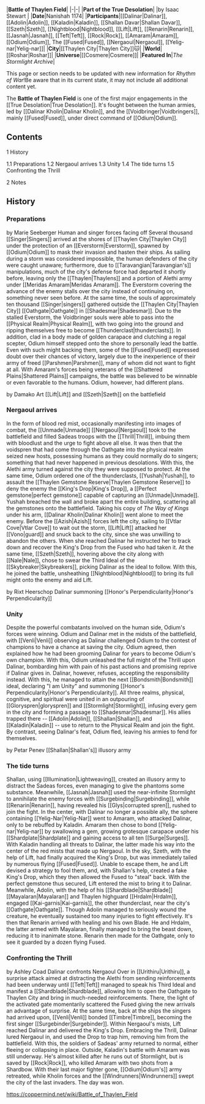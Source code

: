 |**Battle of Thaylen Field**|
|-|-|
|**Part of the True Desolation**|
|by  Isaac Stewart |
|**Date**|Nanishah 1174|
|**Participants**|[[Dalinar\|Dalinar]], [[Adolin\|Adolin]], [[Kaladin\|Kaladin]], [[Shallan Davar\|Shallan Davar]], [[Szeth\|Szeth]], [[Nightblood\|Nightblood]], [[Lift\|Lift]], [[Renarin\|Renarin]], [[Jasnah\|Jasnah]], [[Teft\|Teft]], [[Rock\|Rock]], [[Amaram\|Amaram]], [[Odium\|Odium]], The [[Fused\|Fused]], [[Nergaoul\|Nergaoul]], [[Yelig-nar\|Yelig-nar]]|
|**City**|[[Thaylen City\|Thaylen City]]🐱︎|
|**World**|[[Roshar\|Roshar]]|
|**Universe**|[[Cosmere\|Cosmere]]|
|**Featured In**|*The Stormlight Archive*|

This page or section needs to be updated with new information for *Rhythm of War*!Be aware that in its current state, it may not include all additional content yet.

The **Battle of Thaylen Field** is one of the first major engagements in the [[True Desolation\|True Desolation]]. It's fought between the human armies, led by [[Dalinar Kholin\|Dalinar Kholin]], and the [[Voidbringer\|Voidbringers]], mainly [[Fused\|Fused]], under direct command of [[Odium\|Odium]].

## Contents

1 History

1.1 Preparations
1.2 Nergaoul arrives
1.3 Unity
1.4 The tide turns
1.5 Confronting the Thrill


2 Notes


## History
### Preparations
 by  Marie Seeberger  Human and singer forces facing off
Several thousand [[Singer\|Singers]] arrived at the shores of [[Thaylen City\|Thaylen City]] under the protection of an [[Everstorm\|Everstorm]], spawned by [[Odium\|Odium]] to mask their invasion and hasten their ships. As sailing during a storm was considered impossible, the human defenders of the city were caught unaware; furthermore, due to [[Taravangian\|Taravangian's]] manipulations, much of the city's defense force had departed it shortly before, leaving only the [[Thaylen\|Thaylens]] and a portion of Alethi army under [[Meridas Amaram\|Meridas Amaram]]. The Everstorm covering the advance of the enemy stalls over the city instead of continuing on, something never seen before.
At the same time, the souls of approximately ten thousand [[Singer\|singers]] gathered outside the [[Thaylen City\|Thaylen City]] [[Oathgate\|Oathgate]] in [[Shadesmar\|Shadesmar]]. Due to the stalled Everstorm, the Voidbringer souls were able to pass into the [[Physical Realm\|Physical Realm]], with two going into the ground and ripping themselves free to become [[Thunderclast\|thunderclasts]]. In addition, clad in a body made of golden carapace and clutching a regal scepter, Odium himself stepped onto the shore to personally lead the battle.
Even with such might backing them, some of the [[Fused\|Fused]] expressed doubt over their chances of victory, largely due to the inexperience of their army of freed [[Parshmen\|Parshmen]], many of whom did not want to fight at all. With Amaram's forces being veterans of the [[Shattered Plains\|Shattered Plains]] campaigns, the battle was believed to be winnable or even favorable to the humans. Odium, however, had different plans.

 by  Damako Art  [[Lift\|Lift]] and [[Szeth\|Szeth]] on the battlefield
### Nergaoul arrives
In the form of blood red mist, occasionally manifesting into images of combat, the [[Unmade\|Unmade]] [[Nergaoul\|Nergaoul]] took to the battlefield and filled Sadeas troops with the [[Thrill\|Thrill]], imbuing them with bloodlust and the urge to fight above all else. It was then that the voidspren that had come through the Oathgate into the physical realm seized new hosts, possessing humans as they could normally do to singers; something that had never happened in previous desolations. With this, the Alethi army turned against the city they were supposed to protect.
At the same time, Odium ordered one of the thunderclasts, [[Yushah\|Yushah]], to assault the [[Thaylen Gemstone Reserve\|Thaylen Gemstone Reserve]] to deny the enemy the [[King's Drop\|King's Drop]], a [[Perfect gemstone\|perfect gemstone]] capable of capturing an [[Unmade\|Unmade]]. Yushah breached the wall and broke apart the entire building, scattering all the gemstones onto the battlefield.
Taking his copy of *The Way of Kings* under his arm, [[Dalinar Kholin\|Dalinar Kholin]] went alone to meet the enemy. Before the [[Azish\|Azish]] forces left the city, sailing to [[Vtlar Cove\|Vtlar Cove]] to wait out the storm, [[Lift\|Lift]] attacked her [[Vono\|guard]] and snuck back to the city, since she was unwilling to abandon the others. When she reached Dalinar he instructed her to track down and recover the King's Drop from the Fused who had taken it. At the same time, [[Szeth\|Szeth]], hovering above the city along with [[Nale\|Nale]], chose to swear the Third Ideal of the [[Skybreaker\|Skybreakers]], picking Dalinar as the ideal to follow. With this, he joined the battle, unsheathing [[Nightblood\|Nightblood]] to bring its full might onto the enemy and aid Lift.

 by  Rixt Heerschop  Dalinar summoning [[Honor's Perpendicularity\|Honor's Perpendicularity]]
### Unity
Despite the powerful combatants involved on the human side, Odium's forces were winning. Odium and Dalinar met in the midsts of the battlefield, with [[Venli\|Venli]] observing as Dalinar challenged Odium to the contest of champions to have a chance at saving the city. Odium agreed, then explained how he had been grooming Dalinar for years to become Odium's own champion.
With this, Odium unleashed the full might of the Thrill upon Dalinar, bombarding him with pain of his past actions and promising reprive if Dalinar gives in. Dalinar, however, refuses, accepting the responsibility instead. With this, he managed to attain the next [[Bondsmith\|Bondsmith]] ideal, declaring "I am Unity" and summoning [[Honor's Perpendicularity\|Honor's Perpendicularity]]. All three realms, physical, cognitive, and spiritual were united in an outpouring of [[Gloryspren\|gloryspren]] and [[Stormlight\|Stormlight]], infusing every gem in the city and forming a passage to [[Shadesmar\|Shadesmar]]. His allies trapped there -- [[Adolin\|Adolin]], [[Shallan\|Shallan]], and [[Kaladin\|Kaladin]] -- use to return to the Physical Realm and join the fight. By contrast, seeing Dalinar's feat, Odium fled, leaving his armies to fend for themselves.

 by  Petar Penev  [[Shallan\|Shallan's]] illusory army
### The tide turns
Shallan, using [[Illumination\|Lightweaving]], created an illusory army to distract the Sadeas forces, even managing to give the phantoms some substance. Meanwhile, [[Jasnah\|Jasnah]] used the near-infinite Stormlight to annihilate the enemy forces with [[Surgebinding\|Surgebinding]], while [[Renarin\|Renarin]], having revealed his [[Glys\|corrupted spren]], rushed to join the fight.
In the center, with Dalinar no longer a possible ally, the sphere containing [[Yelig-Nar\|Yelig-Nar]] went to Amaram, who attacked Dalinar, only to be rebuffed by Kaladin. Amaram then chose to bond [[Yelig-nar\|Yelig-nar]] by swallowing a gem, growing grotesque carapace under his [[Shardplate\|Shardplate]] and gaining access to all ten [[Surge\|Surges]].
With Kaladin handling all threats to Dalinar, the latter made his way into the center of the red mists that made up Nergaoul. In the sky, Szeth, with the help of Lift, had finally acquired the King's Drop, but was immediately tailed by numerous flying [[Fused\|Fused]]. Unable to escape them, he and Lift devised a strategy to fool them, and, with Shallan's help, created a fake King's Drop, which they then allowed the Fused to "steal" back. With the perfect gemstone thus secured, Lift entered the mist to bring it to Dalinar.
Meanwhile, Adolin, with the help of his [[Shardblade\|Shardblade]] [[Mayalaran\|Mayalaran]] and Thaylen highguard [[Hrdalm\|Hrdalm]], engaged [[Kai-garnis\|Kai-garnis]], the other thunderclast, near the city's [[Oathgate\|Oathgate]]. Though Adolin managed to seriously wound the creature, he eventually sustained too many injuries to fight effectively. It's then that Renarin arrived with healing and his own Blade. He and Hrdalm, the latter armed with Mayalaran, finally managed to bring the beast down, reducing it to inanimate stone. Renarin then made for the Oathgate, only to see it guarded by a dozen flying Fused.

### Confronting the Thrill
 by  Ashley Coad  Dalinar confronts Nergaoul
Over in [[Urithiru\|Urithiru]], a surprise attack aimed at distracting the Alethi from sending reinforcements had been underway until [[Teft\|Teft]] managed to speak his Third Ideal and manifest a [[Shardblade\|Shardblade]], allowing him to open the Oathgate to Thaylen City and bring in much-needed reinforcements. There, the light of the activated gate momentarily scattered the Fused giving the new arrivals an advantage of surprise. At the same time, back at the ships the singers had arrived upon, [[Venli\|Venli]] bonded [[Timbre\|Timbre]], becoming the first singer [[Surgebinder\|Surgebinder]].
Within Nergaoul's mists, Lift reached Dalinar and delivered the King's Drop. Embracing the Thrill, Dalinar lured Nergaoul in, and used the Drop to trap him, removing him from the battlefield. With this, the soldiers of Sadeas' army returned to normal, either fleeing or collapsing in place.
Outside, Kaladin's battle with Amaram was still underway. He's almost killed after he runs out of Stormlight, but is saved by [[Rock\|Rock]], who killed Amaram with two shots from a Shardbow. With their last major fighter gone, [[Odium\|Odium's]] army retreated, while Kholin forces and the [[Windrunners\|Windrunners]] swept the city of the last invaders. The day was won.



https://coppermind.net/wiki/Battle_of_Thaylen_Field